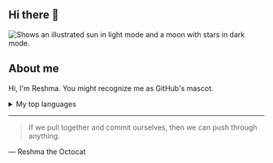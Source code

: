 ## Hi there 👋
<picture>
  <source media="(prefers-color-scheme: dark)" srcset="https://user-images.githubusercontent.com/25423296/163456776-7f95b81a-f1ed-45f7-b7ab-8fa810d529fa.png">
  <source media="(prefers-color-scheme: light)" srcset="https://user-images.githubusercontent.com/25423296/163456779-a8556205-d0a5-45e2-ac17-42d089e3c3f8.png">
  <img alt="Shows an illustrated sun in light mode and a moon with stars in dark mode." src="https://user-images.githubusercontent.com/25423296/163456779-a8556205-d0a5-45e2-ac17-42d089e3c3f8.png">
</picture>

## About me

<!-- TO DO: add more details about me later -->

Hi, I'm Reshma. You might recognize me as GitHub's mascot.

<details>
<summary>My top languages</summary>

| Rank | THING-TO-RANK |
|-----:|---------------|
|     1|     C         |
|     2|    SQL        |
|     3|     C++       |

</details>

---
> If we pull together and commit ourselves, then we can push through anything.

— Reshma the Octocat
<!--
**ReshmaKRamesh/ReshmaKRamesh** is a ✨ _special_ ✨ repository because its `README.md` (this file) appears on your GitHub profile.

Here are some ideas to get you started:

- 🌱 I’m currently learning some trendy techniques in IT Field/Software Field
- 👯 I’m looking to collaborate on Software Development Projects/Web Development Projects etc...
- 🤔 I’m looking for help with seeking a job for me in this Field.
- 📫 How to reach me: www.linkedin.com/in/reshma-k-ramesh-4aa699221
- 😄 Pronouns: She/her
-->
